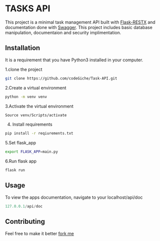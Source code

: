 # TASKS API

This project is a minimal task management API built with [Flask-RESTX](https://flask-restx.readthedocs.io/en/latest/) and documentation done with [Swagger](https://flask-restx.readthedocs.io/en/latest/swagger.html). This project includes basic database manipulation, documentaion and security implimentation.

## Installation

It is a requirement that you have Python3 installed in your computer.

1.clone the project

```bash
git clone https://github.com/codeGiche/Task-API.git
```
2.Create a virtual environment
```bash
python -m venv venv
```
3.Activate the virtual environment
```bash
Source venv/Scripts/activate
```
4. Install requirements
```bash
pip install -r reqiurements.txt
```
5.Set flask_app 
```bash
export FLASK_APP=main.py
```
6.Run flask app
```bash
flask run
```

## Usage
To view the apps documentation, navigate to your localhost/api/doc
```python
127.0.0.1/api/doc
```

## Contributing
Feel free to make it better [fork me](https://github.com/codeGiche/Task-API)
